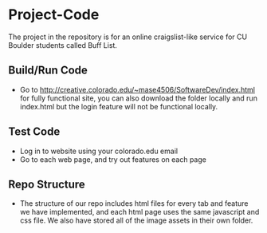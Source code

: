 # Project-Code

The project in the repository is for an online craigslist-like service for CU Boulder students called Buff List.

## Build/Run Code
- Go to http://creative.colorado.edu/~mase4506/SoftwareDev/index.html for fully functional site, you can also download the folder locally and run index.html but the login feature will not be functional locally.

## Test Code
- Log in to website using your colorado.edu email
- Go to each web page, and try out features on each page

## Repo Structure
- The structure of our repo includes html files for every tab and feature we have implemented, and each html page uses the same javascript and css file. We also have stored all of the image assets in their own folder. 
